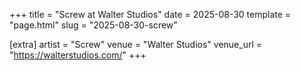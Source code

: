 +++
title = "Screw at Walter Studios"
date = 2025-08-30
template = "page.html"
slug = "2025-08-30-screw"

[extra]
artist = "Screw"
venue = "Walter Studios"
venue_url = "https://walterstudios.com/"
+++
